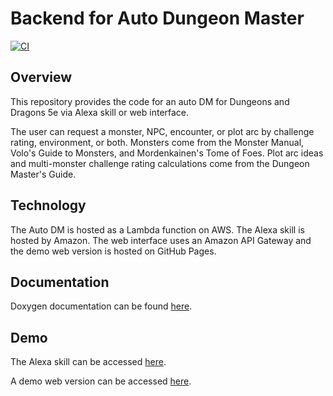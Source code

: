 # Backend for Auto Dungeon Master

[![CI](https://github.com/jeremylt/autoDM/actions/workflows/main.yml/badge.svg?branch=main)](https://github.com/jeremylt/autoDM/actions/workflows/main.yml)

## Overview

This repository provides the code for an auto DM for Dungeons and Dragons 5e via Alexa skill or web interface.

The user can request a monster, NPC, encounter, or plot arc by challenge rating, environment, or both. Monsters come
from the Monster Manual, Volo's Guide to Monsters, and Mordenkainen's Tome of Foes. Plot arc ideas and multi-monster
challenge rating calculations come from the Dungeon Master's Guide.

## Technology

The Auto DM is hosted as a Lambda function on AWS. The Alexa skill is hosted by Amazon. The web interface uses an
Amazon API Gateway and the demo web version is hosted on GitHub Pages.

## Documentation

Doxygen documentation can be found [here](https://jeremylt.github.io/autoDMDocumentation/).

## Demo

The Alexa skill can be accessed [here](https://www.amazon.com/Jeremy-L-Thompson-Auto-Master/dp/B07QFVN96G/ref=sr_1_1?keywords=auto+game+master&qid=1555011836&s=digital-skills&sr=1-1-catcorr).

A demo web version can be accessed [here](https://jeremylt.github.io/autoDMWebsite/).
